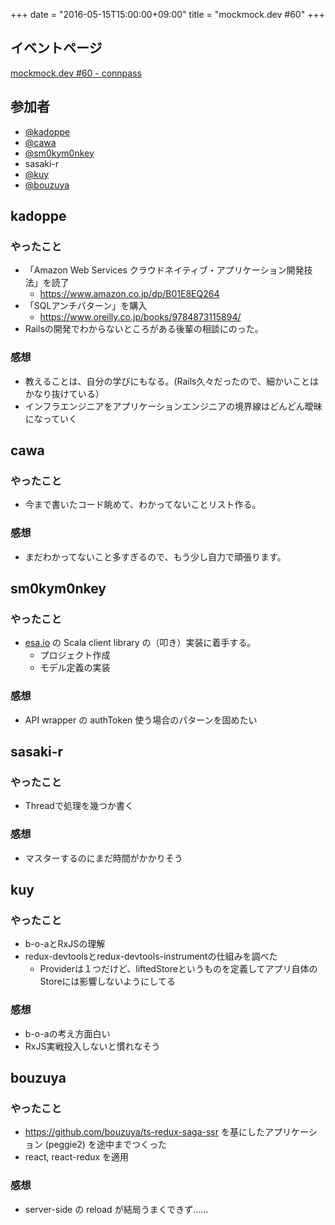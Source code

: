 +++
date = "2016-05-15T15:00:00+09:00"
title = "mockmock.dev #60"
+++

## イベントページ
[mockmock.dev #60 - connpass](http://mockmock.connpass.com/event/31600/)

## 参加者

* [@kadoppe](https://twitter.com/kadoppe)
* [@cawa](https://twitter.com/cawa)
* [@sm0kym0nkey](https://twitter.com/sm0kym0nkey)
* sasaki-r
* [@kuy](https://twitter.com/kuy)
* [@bouzuya](https://twitter.com/bouzuya)

## kadoppe
### やったこと
- 「Amazon Web Services クラウドネイティブ・アプリケーション開発技法」を読了
  - https://www.amazon.co.jp/dp/B01E8EQ264
- 「SQLアンチパターン」を購入
  - https://www.oreilly.co.jp/books/9784873115894/
- Railsの開発でわからないところがある後輩の相談にのった。

### 感想
- 教えることは、自分の学びにもなる。(Rails久々だったので、細かいことはかなり抜けている）
- インフラエンジニアをアプリケーションエンジニアの境界線はどんどん曖昧になっていく

## cawa
### やったこと
- 今まで書いたコード眺めて、わかってないことリスト作る。

### 感想
- まだわかってないこと多すぎるので、もう少し自力で頑張ります。

## sm0kym0nkey
### やったこと
- [esa.io](https://esa.io/) の Scala client library の（叩き）実装に着手する。
  - プロジェクト作成
  - モデル定義の実装

### 感想
- API wrapper の authToken 使う場合のパターンを固めたい

## sasaki-r
### やったこと
- Threadで処理を幾つか書く

### 感想
- マスターするのにまだ時間がかかりそう

## kuy
### やったこと
- b-o-aとRxJSの理解
- redux-devtoolsとredux-devtools-instrumentの仕組みを調べた
  - Providerは１つだけど、liftedStoreというものを定義してアプリ自体のStoreには影響しないようにしてる

### 感想
- b-o-aの考え方面白い
- RxJS実戦投入しないと慣れなそう

## bouzuya
### やったこと

- https://github.com/bouzuya/ts-redux-saga-ssr を基にしたアプリケーション (peggie2) を途中までつくった
- react, react-redux を適用

### 感想

- server-side の reload が結局うまくできず……

